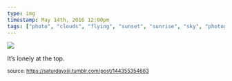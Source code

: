 ```yaml
---
type: img
timestamp: May 14th, 2016 12:00pm
tags: ["photo", "clouds", "flying", "sunset", "sunrise", "sky", "photography"]
---
```

<img src="https://saturdayxiii.github.io/media/144355354663.jpg"/>

It’s lonely at the top.
 
  
<small>source: https://saturdayxiii.tumblr.com/post/144355354663</small>
